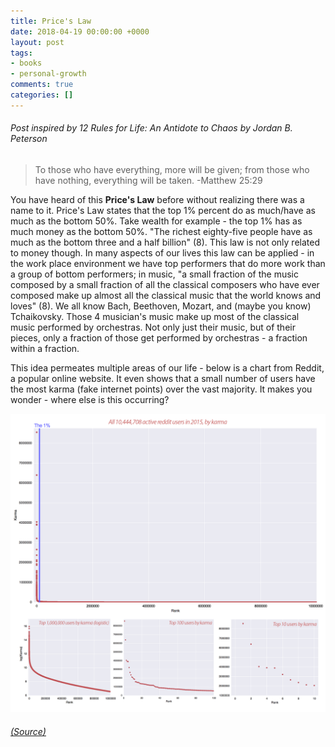 ```yaml
---
title: Price's Law
date: 2018-04-19 00:00:00 +0000
layout: post
tags:
- books
- personal-growth
comments: true
categories: []
---
```

###### Post inspired by _12 Rules for Life: An Antidote to Chaos_ by Jordan B. Peterson

> To those who have everything, more will be given; from those who have nothing, everything will be taken. -Matthew 25:29

You have heard of this **Price's Law** before without realizing there was a name to it. Price's Law states that the top 1% percent do as much/have as much as the bottom 50%. Take wealth for example - the top 1% has as much money as the bottom 50%. "The richest eighty-five people have as much as the bottom three and a half billion" (8). This law is not only related to money though. In many aspects of our lives this law can be applied - in the work place environment we have top performers that do more work than a group of bottom performers; in music, "a small fraction of the music composed by a small fraction of all the classical composers who have ever composed make up almost all the classical music that the world knows and loves" (8). We all know Bach, Beethoven, Mozart, and (maybe you know) Tchaikovsky. Those 4 musician's music make up most of the classical music performed by orchestras. Not only just their music, but of their pieces, only a fraction of those get performed by orchestras - a fraction within a fraction. 

This idea permeates multiple areas of our life - below is a chart from Reddit, a popular online website. It even shows that a small number of users have the most karma (fake internet points) over the vast majority. It makes you wonder - where else is this occurring? 

![](/uploads/2018/04/19/ZJwEgaH.png)

###### [(Source)](https://www.reddit.com/r/JordanPeterson/comments/6dhbbg/prices_law_and_pareto_distributions_everywhere/?st=jg6iebzx&sh=50a5f792 "Source")